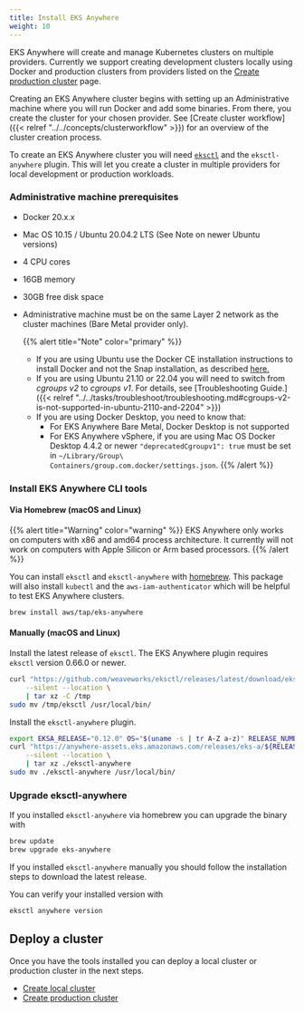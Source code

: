 ```yaml
---
title: Install EKS Anywhere
weight: 10
---
```


EKS Anywhere will create and manage Kubernetes clusters on multiple providers.
Currently we support creating development clusters locally using Docker and production clusters from providers listed on the [Create production cluster](../production-environment/) page.

Creating an EKS Anywhere cluster begins with setting up an Administrative machine where you will run Docker and add some binaries.
From there, you create the cluster for your chosen provider.
See [Create cluster workflow]({{< relref "../../concepts/clusterworkflow" >}}) for an overview of the cluster creation process.

To create an EKS Anywhere cluster you will need [`eksctl`](https://eksctl.io) and the `eksctl-anywhere` plugin.
This will let you create a cluster in multiple providers for local development or production workloads.

### Administrative machine prerequisites

- Docker 20.x.x
- Mac OS 10.15 / Ubuntu 20.04.2 LTS (See Note on newer Ubuntu versions)
- 4 CPU cores
- 16GB memory
- 30GB free disk space
- Administrative machine must be on the same Layer 2 network as the cluster machines (Bare Metal provider only).

   {{% alert title="Note" color="primary" %}}
   * If you are using Ubuntu use the Docker CE installation instructions to install Docker and not the Snap installation, as described [here.](https://docs.docker.com/engine/install/ubuntu/)
   * If you are using Ubuntu 21.10 or 22.04 you will need to switch from _cgroups v2_ to _cgroups v1_. For details, see [Troubleshooting Guide.]({{< relref "../../tasks/troubleshoot/troubleshooting.md#cgroups-v2-is-not-supported-in-ubuntu-2110-and-2204" >}})
   * If you are using Docker Desktop, you need to know that:
       * For EKS Anywhere Bare Metal, Docker Desktop is not supported
       * For EKS Anywhere vSphere, if you are using Mac OS Docker Desktop 4.4.2 or newer `"deprecatedCgroupv1": true` must be set in `~/Library/Group\ Containers/group.com.docker/settings.json`.
   {{% /alert %}}


### Install EKS Anywhere CLI tools

#### Via Homebrew (macOS and Linux)

{{% alert title="Warning" color="warning" %}}
EKS Anywhere only works on computers with x86 and amd64 process architecture.
It currently will not work on computers with Apple Silicon or Arm based processors.
{{% /alert %}}

You can install `eksctl` and `eksctl-anywhere` with [homebrew](http://brew.sh/).
This package will also install `kubectl` and the `aws-iam-authenticator` which will be helpful to test EKS Anywhere clusters.

```bash
brew install aws/tap/eks-anywhere
```

#### Manually (macOS and Linux)

Install the latest release of `eksctl`.
The EKS Anywhere plugin requires `eksctl` version 0.66.0 or newer.

```bash
curl "https://github.com/weaveworks/eksctl/releases/latest/download/eksctl_$(uname -s)_amd64.tar.gz" \
    --silent --location \
    | tar xz -C /tmp
sudo mv /tmp/eksctl /usr/local/bin/
```

Install the `eksctl-anywhere` plugin.

```bash
export EKSA_RELEASE="0.12.0" OS="$(uname -s | tr A-Z a-z)" RELEASE_NUMBER=22
curl "https://anywhere-assets.eks.amazonaws.com/releases/eks-a/${RELEASE_NUMBER}/artifacts/eks-a/v${EKSA_RELEASE}/${OS}/amd64/eksctl-anywhere-v${EKSA_RELEASE}-${OS}-amd64.tar.gz" \
    --silent --location \
    | tar xz ./eksctl-anywhere
sudo mv ./eksctl-anywhere /usr/local/bin/
```

### Upgrade eksctl-anywhere

If you installed `eksctl-anywhere` via homebrew you can upgrade the binary with

```bash
brew update
brew upgrade eks-anywhere
```

If you installed `eksctl-anywhere` manually you should follow the installation steps to download the latest release.

You can verify your installed version with

```bash
eksctl anywhere version
```

## Deploy a cluster

Once you have the tools installed you can deploy a local cluster or production cluster in the next steps.

* [Create local cluster](../local-environment/)
* [Create production cluster](../production-environment/)
